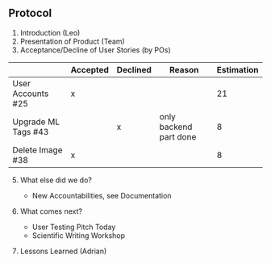 ## Protocol

1. Introduction (Leo)
2. Presentation of Product (Team)
3. Acceptance/Decline of User Stories (by POs)

|                  | Accepted | Declined | Reason | Estimation
|------------------|----------|----------|--------|------------
| User Accounts #25  |   x       |         |        |21       |
| Upgrade ML Tags #43 |         |     x    |    only backend part done     |8       |
| Delete Image #38|     x     |         |       |8       |
    
5. What else did we do?
    - New Accountabilities, see Documentation

6. What comes next?
    - User Testing Pitch Today
    - Scientific Writing Workshop

7. Lessons Learned (Adrian)

